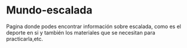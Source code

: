 # Mundo-escalada
Pagina donde podes encontrar información sobre escalada, como es el deporte en si y también los materiales que se necesitan para practicarla,etc.
